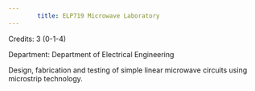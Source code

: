 ```yaml
---
        title: ELP719 Microwave Laboratory
---
```

Credits: 3 (0-1-4)

Department: Department of Electrical Engineering

Design, fabrication and testing of simple linear microwave circuits using microstrip technology.